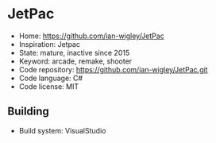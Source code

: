 # JetPac

- Home: https://github.com/ian-wigley/JetPac
- Inspiration: Jetpac
- State: mature, inactive since 2015
- Keyword: arcade, remake, shooter
- Code repository: https://github.com/ian-wigley/JetPac.git
- Code language: C#
- Code license: MIT

## Building

- Build system: VisualStudio
